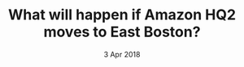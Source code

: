 ---
layout:      project
title:       What will happen if Amazon HQ2 moves to East Boston?
date:        3 Apr 2018
screenshot:
  src:       /assets/img/caleb-george.jpg
  srcset:
    1920w:   /assets/img/projects/hyde-v2.jpg
    960w:    /assets/img/projects/hyde-v2@0,5x.jpg
    480w:    /assets/img/projects/hyde-v2@0,25x.jpg
caption:     How the big move might affect rent and quality of life.
description: If Amazon HQ2 comes to East Boston, here's a guess on how quality of life will change.
links:
  - title:   View Project
    url:     ../../project_code/east_boston_amazon/P3-GROUP/index.html
  - title:   Github
    url:     https://github.com/inspectordanno/east_boston_amazon
featured:    true
---